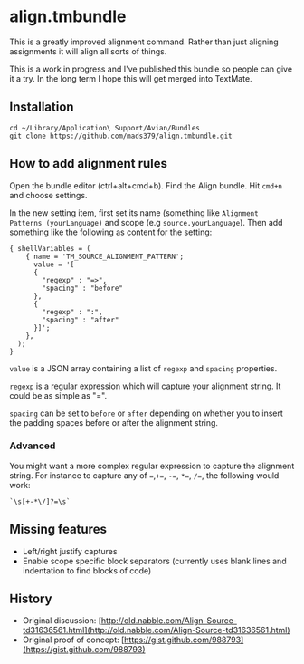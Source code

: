 # align.tmbundle

This is a greatly improved alignment command. Rather than just aligning
assignments it will align all sorts of things.

This is a work in progress and I've published this bundle so people can give it
a try. In the long term I hope this will get merged into TextMate.

## Installation

    cd ~/Library/Application\ Support/Avian/Bundles
    git clone https://github.com/mads379/align.tmbundle.git

## How to add alignment rules

Open the bundle editor (ctrl+alt+cmd+b). Find the Align bundle. Hit `cmd+n` and
choose settings. 

In the new setting item, first set its name (something like `Alignment Patterns (yourLanguage)` and scope (e.g `source.yourLanguage`). Then add something like
the following as content for the setting:

    { shellVariables = (
        { name = 'TM_SOURCE_ALIGNMENT_PATTERN';
          value = '[
          { 
            "regexp" : "=>", 
            "spacing" : "before"
          },
          { 
            "regexp" : ":", 
            "spacing" : "after"
          }]';
        },
      );
    }

`value` is a JSON array containing a list of `regexp` and `spacing` properties. 

`regexp` is a regular expression which will capture your alignment string. It could be as simple as "=".

`spacing` can be set to `before` or `after` depending on whether you to insert the padding spaces
before or after the alignment string.

### Advanced

You might want a more complex regular expression to capture the alignment string. For instance to capture any of `=`,`+=`, `-=`, `*=`, `/=`, the following would work:

    `\s[+-*\/]?=\s`

## Missing features

- Left/right justify captures
- Enable scope specific block separators (currently uses blank lines and indentation to find blocks of code)

## History

- Original discussion: [http://old.nabble.com/Align-Source-td31636561.html](http://old.nabble.com/Align-Source-td31636561.html)
- Original proof of concept: [https://gist.github.com/988793](https://gist.github.com/988793)
